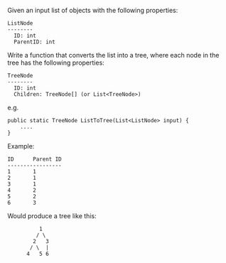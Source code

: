 Given an input list of objects with the following properties:

```
ListNode
--------
  ID: int
  ParentID: int
```

Write a function that converts the list into a tree, where each node in the tree has the following properties:

```
TreeNode
--------
  ID: int
  Children: TreeNode[] (or List<TreeNode>)
``` 
  
e.g.
```
public static TreeNode ListToTree(List<ListNode> input) {
    ....
}
```





Example:
```
ID      Parent ID
-----------------
1       1
2       1
3       1
4       2
5       2
6       3
```
Would produce a tree like this:
```
          1
         / \
        2   3
       / \  |
      4   5 6
```